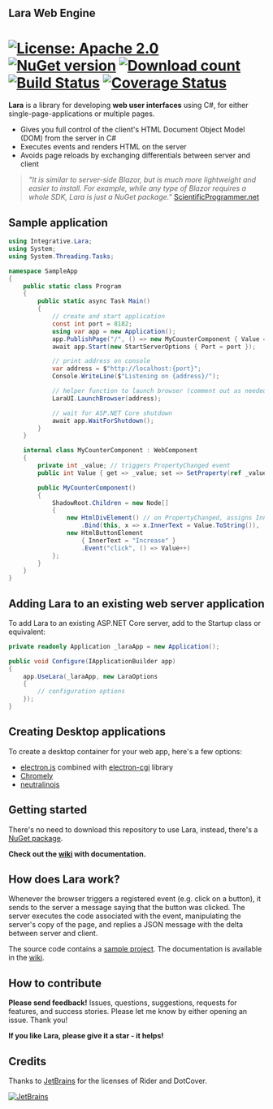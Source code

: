 ## Lara Web Engine

[![License: Apache 2.0](https://img.shields.io/badge/License-Apache--2.0-blue)](https://github.com/integrativesoft/lara/blob/master/LICENSE) [![NuGet version](http://img.shields.io/nuget/v/Integrative.Lara.svg?nocache=1)](https://www.nuget.org/packages/Integrative.Lara/)  [![Download count](https://img.shields.io/nuget/dt/Integrative.Lara.svg)](https://www.nuget.org/packages/Integrative.Lara/)  [![Build Status](https://api.travis-ci.com/integrativesoft/lara.svg?branch=master)](https://travis-ci.org/integrativesoft/lara)  [![Coverage Status](https://coveralls.io/repos/github/integrativesoft/lara/badge.svg?branch=master&lala=3)](https://coveralls.io/github/integrativesoft/lara?branch=master)
==================


**Lara** is a library for developing **web user interfaces** using C#, for either single-page-applications or multiple pages.

* Gives you full control of the client's HTML Document Object Model (DOM) from the server in C#
* Executes events and renders HTML on the server
* Avoids page reloads by exchanging differentials between server and client

>*"It is similar to server-side Blazor, but is much more lightweight and easier to install. For example, while any type of Blazor requires a whole SDK, Lara is just a NuGet package."* [ScientificProgrammer.net](https://scientificprogrammer.net/2019/08/18/pros-and-cons-of-blazor-for-web-development/?pagename=pros-and-cons-of-blazor)

## Sample application

```csharp
using Integrative.Lara;
using System;
using System.Threading.Tasks;

namespace SampleApp
{
    public static class Program
    {
        public static async Task Main()
        {
            // create and start application
            const int port = 8182;
            using var app = new Application();
            app.PublishPage("/", () => new MyCounterComponent { Value = 5 });
            await app.Start(new StartServerOptions { Port = port });

            // print address on console
            var address = $"http://localhost:{port}";
            Console.WriteLine($"Listening on {address}/");

            // helper function to launch browser (comment out as needed)
            LaraUI.LaunchBrowser(address);

            // wait for ASP.NET Core shutdown
            await app.WaitForShutdown();
        }
    }

    internal class MyCounterComponent : WebComponent
    {
        private int _value; // triggers PropertyChanged event
        public int Value { get => _value; set => SetProperty(ref _value, value); }

        public MyCounterComponent()
        {
            ShadowRoot.Children = new Node[]
            {
                new HtmlDivElement() // on PropertyChanged, assigns InnerText
                    .Bind(this, x => x.InnerText = Value.ToString()),
                new HtmlButtonElement
                    { InnerText = "Increase" }
                    .Event("click", () => Value++)
            };
        }
    }
}
```

## Adding Lara to an existing web server application

To add Lara to an existing ASP.NET Core server, add to the Startup class or equivalent:

```csharp
private readonly Application _laraApp = new Application();

public void Configure(IApplicationBuilder app)  
{  
    app.UseLara(_laraApp, new LaraOptions
    {
        // configuration options
    });
} 
```

## Creating Desktop applications

To create a desktop container for your web app, here's a few options:

- [electron.js](https://www.electronjs.org/) combined with [electron-cgi](https://github.com/ruidfigueiredo/electron-cgi#readme) library
- [Chromely](https://github.com/chromelyapps/Chromely)
- [neutralinojs](https://github.com/neutralinojs/neutralinojs)

## Getting started

There's no need to download this repository to use Lara, instead, there's a [NuGet package](https://www.nuget.org/packages/Integrative.Lara/).

**Check out the [wiki](https://github.com/integrativesoft/lara/wiki) with documentation.**

## How does Lara work?

Whenever the browser triggers a registered event (e.g. click on a button), it sends to the server a message saying that the button was clicked. The server executes the code associated with the event, manipulating the server's copy of the page, and replies a JSON message with the delta between server and client.

The source code contains a [sample project](https://github.com/integrativesoft/lara/tree/master/src/SampleProject). The documentation is available in the [wiki](https://github.com/integrativesoft/lara/wiki).

## How to contribute

**Please send feedback!** Issues, questions, suggestions, requests for features, and success stories. Please let me know by either opening an issue. Thank you!

**If you like Lara, please give it a star - it helps!**

## Credits

Thanks to [JetBrains](https://www.jetbrains.com/?from=LaraWebEngine) for the licenses of Rider and DotCover.

[![JetBrains](support/jetbrains.svg)](https://www.jetbrains.com/?from=LaraWebEngine)
